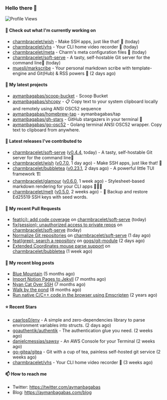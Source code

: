 ### Hello there 👋

![Profile Views](https://komarev.com/ghpvc/?username=aymanbagabas&label=PROFILE+VIEWS)

#### 👷 Check out what I'm currently working on

- [charmbracelet/wish](https://github.com/charmbracelet/wish) - Make SSH apps, just like that! 💫 (today)
- [charmbracelet/vhs](https://github.com/charmbracelet/vhs) - Your CLI home video recorder 📼 (today)
- [charmbracelet/meta](https://github.com/charmbracelet/meta) - Charm&#39;s meta configuration files 🫥 (today)
- [charmbracelet/soft-serve](https://github.com/charmbracelet/soft-serve) - A tasty, self-hostable Git server for the command line🍦 (today)
- [muesli/markscribe](https://github.com/muesli/markscribe) - Your personal markdown scribe with template-engine and Git(Hub) &amp; RSS powers 📜 (2 days ago)

#### 🌱 My latest projects

- [aymanbagabas/scoop-bucket](https://github.com/aymanbagabas/scoop-bucket) - Scoop Bucket
- [aymanbagabas/shcopy](https://github.com/aymanbagabas/shcopy) - 📋 Copy text to your system clipboard locally and remotely using ANSI OSC52 sequence
- [aymanbagabas/homebrew-tap](https://github.com/aymanbagabas/homebrew-tap) - aymanbagabas/tap
- [aymanbagabas/gh-stars](https://github.com/aymanbagabas/gh-stars) - GitHub stargazers in your terminal 🌟
- [aymanbagabas/go-osc52](https://github.com/aymanbagabas/go-osc52) - Golang terminal ANSI OSC52 wrapper. Copy text to clipboard from anywhere.

#### 🔭 Latest releases I've contributed to

- [charmbracelet/soft-serve](https://github.com/charmbracelet/soft-serve) ([v0.4.4](https://github.com/charmbracelet/soft-serve/releases/tag/v0.4.4), today) - A tasty, self-hostable Git server for the command line🍦
- [charmbracelet/wish](https://github.com/charmbracelet/wish) ([v0.7.0](https://github.com/charmbracelet/wish/releases/tag/v0.7.0), 1 day ago) - Make SSH apps, just like that! 💫
- [charmbracelet/bubbletea](https://github.com/charmbracelet/bubbletea) ([v0.23.1](https://github.com/charmbracelet/bubbletea/releases/tag/v0.23.1), 2 days ago) - A powerful little TUI framework 🏗
- [charmbracelet/glamour](https://github.com/charmbracelet/glamour) ([v0.6.0](https://github.com/charmbracelet/glamour/releases/tag/v0.6.0), 1 week ago) - Stylesheet-based markdown rendering for your CLI apps 💇🏻‍♀️
- [charmbracelet/melt](https://github.com/charmbracelet/melt) ([v0.5.0](https://github.com/charmbracelet/melt/releases/tag/v0.5.0), 2 weeks ago) - 🧊 Backup and restore Ed25519 SSH keys with seed words.

#### 🔨 My recent Pull Requests

- [feat(ci): add code coverage](https://github.com/charmbracelet/soft-serve/pull/191) on [charmbracelet/soft-serve](https://github.com/charmbracelet/soft-serve) (today)
- [fix(session): unauthorized access to private repos](https://github.com/charmbracelet/soft-serve/pull/190) on [charmbracelet/soft-serve](https://github.com/charmbracelet/soft-serve) (today)
- [Normalize Git repositories](https://github.com/charmbracelet/soft-serve/pull/188) on [charmbracelet/soft-serve](https://github.com/charmbracelet/soft-serve) (1 day ago)
- [feat(grep): search a repository](https://github.com/gogs/git-module/pull/86) on [gogs/git-module](https://github.com/gogs/git-module) (2 days ago)
- [Extended Coordinates mouse parse support](https://github.com/charmbracelet/bubbletea/pull/594) on [charmbracelet/bubbletea](https://github.com/charmbracelet/bubbletea) (1 week ago)

#### 📜 My recent blog posts

- [Blue Mountain](https://aymanbagabas.com/blog/2022/06/02/blue-mountain.html) (5 months ago)
- [Import Notion Pages to Jekyll](https://aymanbagabas.com/blog/2022/03/29/import-notion-pages-to-jekyll.html) (7 months ago)
- [Nyan Cat Over SSH](https://aymanbagabas.com/blog/2022/03/25/nyan-cat-over-ssh.html) (7 months ago)
- [Walk by the pond](https://aymanbagabas.com/blog/2022/03/10/walk-by-the-pond.html) (8 months ago)
- [Run native C/C&#43;&#43; code in the browser using Emscripten](https://aymanbagabas.com/blog/2020/11/18/run-native-c-c&#43;&#43;-code-in-the-browser-using-emscripten.html) (2 years ago)

#### ⭐ Recent Stars

- [caarlos0/env](https://github.com/caarlos0/env) - A simple and zero-dependencies library to parse environment variables into structs. (2 days ago)
- [goauthentik/authentik](https://github.com/goauthentik/authentik) - The authentication glue you need. (2 weeks ago)
- [danielcmessias/sawsy](https://github.com/danielcmessias/sawsy) - An AWS Console for your Terminal (2 weeks ago)
- [go-gitea/gitea](https://github.com/go-gitea/gitea) - Git with a cup of tea, painless self-hosted git service (2 weeks ago)
- [charmbracelet/vhs](https://github.com/charmbracelet/vhs) - Your CLI home video recorder 📼 (3 weeks ago)

#### 📫 How to reach me

- Twitter: https://twitter.com/aymanbagabas
- Blog: https://aymanbagabas.com/blog
